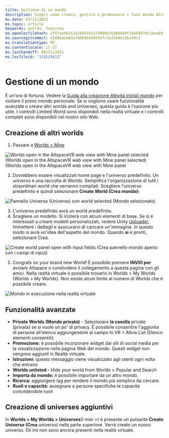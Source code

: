 ```yaml
---
title: Gestione di un mondo
description: Scopri come creare, gestire e promuovere i tuoi mondo AltspaceVR e generare il tuo universo personalizzato.
ms.date: 03/11/2021
ms.topic: article
keywords: worlds, features
ms.openlocfilehash: 2f5faab6311a245035a374060ef6306dd0f2b469970ccbea8df999c72721f321
ms.sourcegitcommit: b248ba2a6da7d669b430581fc3a1544413b2e9c1
ms.translationtype: MT
ms.contentlocale: it-IT
ms.lasthandoff: 08/11/2021
ms.locfileid: "119125612"
---
```

# <a name="managing-worlds"></a>Gestione di un mondo

È un'ora di fortuna. Vedere la [Guida alla creazione Attività iniziali mondo](world-building-getting-started.md) per visitare il primo mondo personale. Se si vogliono usare funzionalità avanzate o creare altri worlds and universes, questa guida è l'opzione più utile. I controlli Limited World sono disponibili nella realtà virtuale e i controlli completi sono disponibili nel nostro sito Web.

## <a name="creating-extra-worlds"></a>Creazione di altri worlds

1. Passare a [Worlds > Mine](https://account.altvr.com/worlds/my)

![Worlds open in the AltspaceVR web view with Mine panel selected (Worlds open in the AltspaceVR web view with Mine panel selected) (Worlds open in the AltspaceVR web view with Mine panel](images/manage-worlds-img-01.png)

2. Dovrebbero essere visualizzati home page e l'universo predefinito. Un universo è una raccolta di Worlds. Semplifica l'organizzazione di tutti i straordinari world che verranno compilati. Scegliere l'universo predefinito e quindi selezionare **Create World (Crea mondo):**

![Pannello Universe (Universo) con world selected (Mondo selezionato)](images/manage-worlds-img-02.png)

3. L'universo predefinito avrà un world predefinito.
4. Scegliere un modello. Si inizierà con alcuni elementi di base. Se si è interessati a creare modelli personalizzati, vedere Unity [Uploader.](world-building-toolkit-getting-started.md) Immettere i dettagli e assicurarsi di caricare un'immagine. In questo modo si avrà un'idea dell'aspetto del mondo. Quando **si** è pronti, selezionare Crea.

![Create world panel open with input fields (Crea pannello mondo aperto con i campi di input)](images/manage-worlds-img-03.png)

5. Congrats on your brand new World! È possibile premere **INVIO per** avviare Altspace o condividere il collegamento a questa pagina con gli amici. Nella realtà virtuale è possibile trovarlo in Worlds > My Worlds (Worlds > My Worlds). Non esiste alcun limite al numero di Worlds che è possibile creare.

![Mondo in esecuzione nella realtà virtuale](images/manage-worlds-img-04.png)

## <a name="advanced-features"></a>Funzionalità avanzate

* **Private Worlds (Mondo privato)** - Selezionare **la casella** private (privata) se si vuole un po' di privacy. È possibile consentire l'aggiunta di persone all'elenco aggiungendole al campo In VR > Allow List (Elenco elementi consentiti).
* **Promozione:** è possibile incorporare widget dai siti di social media per la visualizzazione nella pagina Web del mondo. Questi widget non vengono aggiunti in Realtà virtuale.
* **Istruzioni:** questo messaggio viene visualizzato agli utenti ogni volta che entrano
* **Worlds unlisted -** Hide your world from Worlds > Popular and Search
* **Importa da mondo:** è possibile importare da un altro mondo.
* **Ricerca:** aggiungere tag per rendere il mondo più semplice da cercare.
* **Ruoli e capacità:** assegnare a persone specifiche le capacità concedendole ruoli

## <a name="creating-extra-universes"></a>Creazione di universes aggiuntivi

In **Worlds > My Worlds > Universes**(I miei >) è presente un pulsante **Create Universe (Crea** universo) nella parte superiore. Verrà creato un nuovo universo. Gli inii non sono ancora presenti nella realtà virtuale.